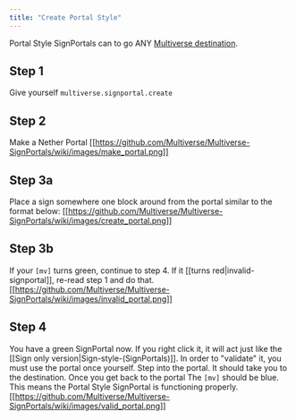 ```yaml
---
title: "Create Portal Style"
---
```


Portal Style SignPortals can to go ANY [Multiverse destination](/core/reference/destinations).

## Step 1
Give yourself `multiverse.signportal.create`

## Step 2
Make a Nether Portal
[[https://github.com/Multiverse/Multiverse-SignPortals/wiki/images/make_portal.png]]

## Step 3a
Place a sign somewhere one block around from the portal similar to the format below:
[[https://github.com/Multiverse/Multiverse-SignPortals/wiki/images/create_portal.png]]

## Step 3b
If your `[mv]` turns green, continue to step 4. If it [[turns red|invalid-signportal]], re-read step 1 and do that.
[[https://github.com/Multiverse/Multiverse-SignPortals/wiki/images/invalid_portal.png]]

## Step 4
You have a green SignPortal now. If you right click it, it will act just like the [[Sign only version|Sign-style-(SignPortals)]]. In order to "validate" it, you must use the portal once yourself. Step into the portal. It should take you to the destination. Once you get back to the portal The `[mv]` should be blue. This means the Portal Style SignPortal is functioning properly.
[[https://github.com/Multiverse/Multiverse-SignPortals/wiki/images/valid_portal.png]]